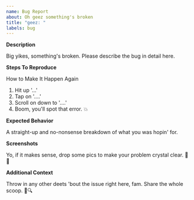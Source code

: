 ```yaml
---
name: Bug Report
about: Oh geez something's broken
title: "geez: "
labels: bug
---
```


**Description**

Big yikes, something's broken. Please describe the bug in detail here.

**Steps To Reproduce**

How to Make It Happen Again

1. Hit up '...' 
2. Tap on '....' 
3. Scroll on down to '....' 
4. Boom, you'll spot that error. 💥

**Expected Behavior**

A straight-up and no-nonsense breakdown of what you was hopin' for.

**Screenshots**

Yo, if it makes sense, drop some pics to make your problem crystal clear. 📸🤔

**Additional Context**

Throw in any other deets 'bout the issue right here, fam. Share the whole scoop. 💬🔍
